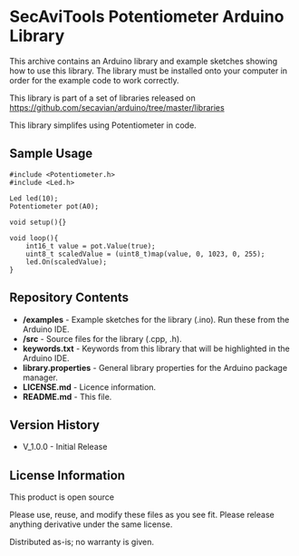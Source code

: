 SecAviTools Potentiometer Arduino Library
========================================

This archive contains an Arduino library and example sketches showing how to use this library. The library must be installed onto your computer in order for the example code to work correctly.

This library is part of a set of libraries released on https://github.com/secavian/arduino/tree/master/libraries

This library simplifes using Potentiometer in code.

Sample Usage
-------------------
    #include <Potentiometer.h>
    #include <Led.h>
    
    Led led(10);
    Potentiometer pot(A0);
    
    void setup(){}
    
    void loop(){
        int16_t value = pot.Value(true);
        uint8_t scaledValue = (uint8_t)map(value, 0, 1023, 0, 255);
        led.On(scaledValue);
    }

Repository Contents
-------------------

* **/examples** - Example sketches for the library (.ino). Run these from the Arduino IDE. 
* **/src** - Source files for the library (.cpp, .h).
* **keywords.txt** - Keywords from this library that will be highlighted in the Arduino IDE. 
* **library.properties** - General library properties for the Arduino package manager. 
* **LICENSE.md** - Licence information.
* **README.md** - This file.

Version History
---------------
* V_1.0.0 - Initial Release

License Information
-------------------

This product is open source

Please use, reuse, and modify these files as you see fit. Please release anything derivative under the same license.

Distributed as-is; no warranty is given.
